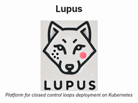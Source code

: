 <h1 align="center">Lupus</h1>

<p align="center">
  <img src="logo.png"/>
  <br>
  <i>Platform for closed control loops deployment on Kubernetes</i>
  <br>
</p>